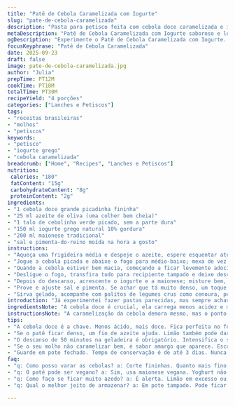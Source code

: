 ```yaml
---
title: "Patê de Cebola Caramelizada com Iogurte"
slug: "pate-de-cebola-caramelizada"
description: "Pasta para petisco feita com cebola doce caramelizada e iogurte, mais uma pitada de sabor diferente. A cebola vai dourar lentamente até ficar macia, doce, quase derretendo. Iogurte grego, maionese tradicional, só que mudei o alho por cebolinha para um frescor inesperado. Dá textura cremosa e acidez leve. Perfeito para quem gosta de molhos que não pesam e acompanham bem aquela cerveja gelada ou um vinho branco pouco encorpado. Sem glúten, vegetariano, e fácil de fazer mesmo na correria de última hora."
metaDescription: "Patê de Cebola Caramelizada com Iogurte saboroso e leve. Ideal para petiscar com amigos."
ogDescription: "Experimente o Patê de Cebola Caramelizada com Iogurte. Cremoso e refrescante para suas reuniões."
focusKeyphrase: "Patê de Cebola Caramelizada"
date: 2025-09-23
draft: false
image: pate-de-cebola-caramelizada.jpg
author: "Julia"
prepTime: PT12M
cookTime: PT18M
totalTime: PT30M
recipeYield: "4 porções"
categories: ["Lanches e Petiscos"]
tags:
- "receitas brasileiras"
- "molhos"
- "petiscos"
keywords:
- "petisco"
- "iogurte grego"
- "cebola caramelizada"
breadcrumb: ["Home", "Recipes", "Lanches e Petiscos"]
nutrition: 
 calories: "180"
 fatContent: "15g"
 carbohydrateContent: "8g"
 proteinContent: "2g"
ingredients:
- "1 cebola doce grande picadinha fininha"
- "25 ml azeite de oliva (uma colher bem cheia)"
- "1 talo de cebolinha verde picado, sem a parte dura"
- "150 ml iogurte grego natural 10% gordura"
- "200 ml maionese tradicional"
- "sal e pimenta-do-reino moída na hora a gosto"
instructions:
- "Aqueça uma frigideira média e despeje o azeite, espere esquentar até chiar um pouco."
- "Jogue a cebola picada e abaixe o fogo para médio-baixo; mexa de vez em quando para não queimar, observe aquele brilho dourado que começa a surgir, a cebola vai ficar translúcida, quase grudando, sinal que tá no ponto — demora uns 17 minutos, mas não se prenda só ao relógio, o aroma deles vai te dizer o caminho."
- "Quando a cebola estiver bem macia, começando a ficar levemente adocicada e com pontos de caramelização escura, acrescente a cebolinha picada. Mexa rápido por uns 40 segundos para liberar o frescor, tirar aquele cheiro forte do alho cru (troquei pelo verde justamente pra um toque mais suave)."
- "Desligue o fogo, transfira tudo para recipiente tampado e deixe descansando na geladeira por uns 50 minutos; esse intervalo é fundamental para o sabor solidificar e dar aquela equilibrada."
- "Depois do descanso, acrescente o iogurte e a maionese; misture bem, use colher ou batedor fino só para incorporar, quer textura homogênea, nada de bater demais e perder o ar."
- "Prove e ajuste sal e pimenta. Se achar que tá muito denso, um toque de suco de limão ou um fio de azeite extra pode dar leveza, nunca adicione água, estraga tudo."
- "Sirva gelado, acompanhe com palitos de legumes crus como cenoura, pepino ou batata doce chips. Guarda bem tampado por até 3 dias, mas nunca congele; mudança total na textura."
introduction: "Já experimentei fazer pastas parecidas, mas sempre achava algo faltando. A cebola caramelizada é aquela parte que transforma tudo, mas usar alho cru demais acaba pesando. Trocar pelo talo da cebolinha verde foi um achado de última hora, deu uma leveza inesperada. Também prefiro usar iogurte grego que dá mais corpo, menos líquido, sem perder a cremosidade. Aprendi que esperar na geladeira é essencial, porque o sabor se intensifica e a textura se ajeita. A mistura entre doce da cebola, a acidez do iogurte e o toque suave da cebolinha cria um molho que não é óbvio, sai do comum sem esforço."
ingredientsNote: "A cebola doce é crucial, ela carrega menos acidez e mais doce natural do que as comuns, ideal para caramelizar sem amargar. Se não achar, cebola roxa pode ser substituída, só cuidado com o sabor mais agressivo. O azeite precisa estar quente, mas não fique mexendo loucamente; a paciência recompensa com cor e aroma. Substitui o alho por cebolinha para quem acha alho cru forte demais. Os laticínios: use iogurte grego com gordura para dar cremosidade, e maionese tradicional garante o corpo necessário. Pode testar maionese vegana, mas aí o sabor muda e perde um pouco da cremosidade clássica, mas funciona para veganos."
instructionsNote: "A caramelização da cebola demora mesmo, mas o ponto certo é quando ela escurece em áreas, brilhando na frigideira, cheiro doce invade a cozinha sem ser queimado. Quando adicionar a cebolinha, é para cortar um pouco da doçura e dar frescor, evita a brutalidade do alho cru. O descanso na geladeira é o segredo para firmar o personalidade do molho; perde aquele gosto cru e abre o sabor. Misture depois sem bater demais para não perder o ar e não ficar líquido. Correções com limão ou azeite devem ser feitas no final, indo com calma para equilibrar. Use o molho fresquinho, nunca quente para não perder textura. Guarda na geladeira em pote fechado para evitar oxidação."
tips:
- "A cebola doce é a chave. Menos ácido, mais doce. Fica perfeita no fogo lento. Se não achar, cebola roxa pode servir, mas cuidado com o gosto forte. Frigideira quente é essencial. Não misture demais, paciência tem recompensa."
- "Se o patê ficar denso, um fio de azeite ajuda. Limão também pode dar frescor. Mas nunca água. Isso estraga o molho. E para o iogurte, use um grego com gordura. Assim, mantém a cremosidade. Textura é tudo na receita."
- "O descanso de 50 minutos na geladeira é obrigatório. Intensifica o sabor. Sem isso, fica sem graça. Após misturar, seja gentil. Pode usar batedor, mas evite bater por muito tempo. Quer um patê leve e arejado, não uma pasta pesada."
- "Se o seu molho não caramelizar bem, é sabor amargo que aparece. Escurecer em pontos significa que tá no caminho certo. E a cebolinha? Serve pra clarear o gosto. Um toque suave, não é pra ser destruidor como o alho."
- "Guarde em pote fechado. Tempo de conservação é de até 3 dias. Nunca congele o patê. A textura muda completamente. Melhor frio, servido com palitos de legumes. Isso complementa. A crocância é excelente ao lado do cremoso."
faq:
- "q: Como posso varar as cebolas? a: Corte fininhas. Quanto mais fino, melhor fica a caramelização. Cada pedaço combina a doçura com o iogurte. Use paciência. Quase derretendo é o sucesso."
- "q: O patê pode ser vegano? a: Sim, usa maionese vegana. Yoghurt não pode, mas substitua por um bem cremoso. Pode alterar o sabor. O resultado é leve, mas não é o mesmo do tradicional."
- "q: Como faço se ficar muito azedo? a: É alerta. Limão em excesso ou maionese ácida, leve o equilíbrio com mais iogurte ou azeite leve. Esteticamente bom, sabor suave."
- "q: Qual o melhor jeito de armazenar? a: Em pote tampado. Pode ficar até 3 dias. Geladeira conservando, mas não no congelador. Estraga tudo. O sabor e a textura vão embora."

---
```

